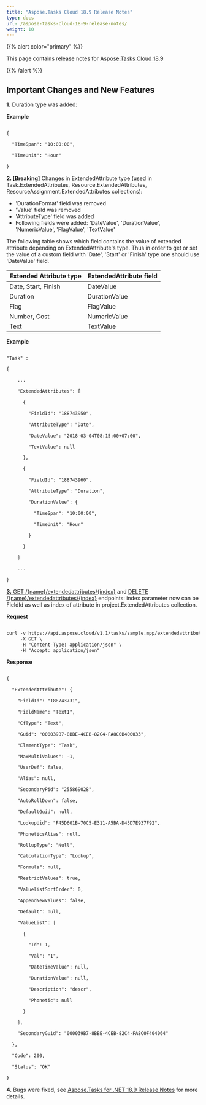 ```yaml
---
title: "Aspose.Tasks Cloud 18.9 Release Notes"
type: docs
url: /aspose-tasks-cloud-18-9-release-notes/
weight: 10
---
```


{{% alert color="primary" %}} 

This page contains release notes for [Aspose.Tasks Cloud 18.9](https://products.aspose.cloud/tasks/cloud)

{{% /alert %}} 
## **Important Changes and New Features**
**1.** Duration type was added:

**Example**

```html

{

  "TimeSpan": "10:00:00",

  "TimeUnit": "Hour"

}

```

**2. [Breaking]** Changes in ExtendedAttribute type (used in Task.ExtendedAttributes, Resource.ExtendedAttributes, ResourceAssignment.ExtendedAttributes collections):

- 'DurationFormat' field was removed
- 'Value' field was removed
- 'AttributeType' field was added
- Following fields were added: 'DateValue', 'DurationValue', 'NumericValue', 'FlagValue', 'TextValue'

The following table shows which field contains the value of extended attribute depending on ExtendedAttribute's type. Thus in order to get or set the value of a custom field with 'Date', 'Start' or 'Finish' type one should use 'DateValue' field.

|**Extended Attribute type**|**ExtendedAttribute field**|
| :- | :- |
|Date, Start, Finish|DateValue|
|Duration|DurationValue|
|Flag|FlagValue|
|Number, Cost|NumericValue|
|Text|TextValue|
**Example**

```html

"Task" : 

{

    ...

    "ExtendedAttributes": [

      {

        "FieldId": "188743950",

        "AttributeType": "Date",

        "DateValue": "2018-03-04T08:15:00+07:00",

        "TextValue": null

      },

      {

        "FieldId": "188743960",

        "AttributeType": "Duration",

        "DurationValue": {

          "TimeSpan": "10:00:00",

          "TimeUnit": "Hour"

        }

      }

    ]

    ...

}

```

[**3.** GET /{name}/extendedattributes/{index}](https://apireference.aspose.cloud/tasks/#!/Tasks/GetExtendedAttributeByIndex) and [DELETE /{name}/extendedattributes/{index}](https://apireference.aspose.cloud/tasks/#!/Tasks/DeleteExtendedAttributeByIndex) endpoints: index parameter now can be FieldId as well as index of attribute in project.ExtendedAttributes collection.

**Request**

```html

curl -v https://api.aspose.cloud/v1.1/tasks/sample.mpp/extendedattributes/188743731 \
     -X GET \
     -H "Content-Type: application/json" \
     -H "Accept: application/json"

```

**Response**

```html

{

  "ExtendedAttribute": {

    "FieldId": "188743731",

    "FieldName": "Text1",

    "CfType": "Text",

    "Guid": "000039B7-8BBE-4CEB-82C4-FA8C0B400033",

    "ElementType": "Task",

    "MaxMultiValues": -1,

    "UserDef": false,

    "Alias": null,

    "SecondaryPid": "255869028",

    "AutoRollDown": false,

    "DefaultGuid": null,

    "LookupUid": "F45D601B-70C5-E311-A5BA-D43D7E937F92",

    "PhoneticsAlias": null,

    "RollupType": "Null",

    "CalculationType": "Lookup",

    "Formula": null,

    "RestrictValues": true,

    "ValuelistSortOrder": 0,

    "AppendNewValues": false,

    "Default": null,

    "ValueList": [

      {

        "Id": 1,

        "Val": "1",

        "DateTimeValue": null,

        "DurationValue": null,

        "Description": "descr",

        "Phonetic": null

      }

    ],

    "SecondaryGuid": "000039B7-8BBE-4CEB-82C4-FA8C0F404064"

  },

  "Code": 200,

  "Status": "OK"

}


```

**4.** Bugs were fixed, see [Aspose.Tasks for .NET 18.9 Release Notes](https://docs.aspose.com/display/tasksnet/Aspose.Tasks+for+.NET+18.9+Release+Notes) for more details.
